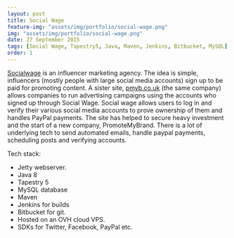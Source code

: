 ```yaml
---
layout: post
title: Social Wage
feature-img: "assets/img/portfolio/social-wage.png"
img: "assets/img/portfolio/social-wage.png"
date: 27 September 2015
tags: [Social Wage, Tapestry5, Java, Maven, Jenkins, Bitbucket, MySQL]
order: 1
---
```


[Socialwage](https://socialwage.co.uk) is an influencer marketing agency. The idea is simple, influencers (mostly people with large social media accounts) sign up to be paid for promoting content. A sister site, [pmyb.co.uk](https://pmyb.co.uk) (the same company) allows companies to run advertising campaigns using the accounts who signed up through Social Wage. Social wage allows users to log in and verify their various social media accounts to prove ownership of them and handles PayPal payments. The site has helped to secure heavy investment and the start of a new company, PromoteMyBrand. There is a lot of underlying tech to send automated emails, handle paypal payments, scheduling posts and verifying accounts.

Tech stack:
- Jetty webserver.
- Java 8
- Tapestry 5
- MySQL database
- Maven
- Jenkins for builds
- Bitbucket for git.
- Hosted on an OVH cloud VPS.
- SDKs for Twitter, Facebook, PayPal etc.
